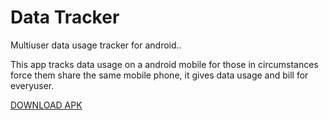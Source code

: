# Data Tracker

Multiuser data usage tracker for android..

This app tracks data usage on a android mobile for those in circumstances force them share the same mobile phone, it gives data usage and bill for everyuser.

[DOWNLOAD APK](https://github.com/devhima/Data-Tracker/raw/refs/heads/main/APK/DataTracker.apk 'DOWNLOAD APK')